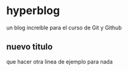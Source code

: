 # hyperblog
un blog increible para el curso de Git y Github


## nuevo titulo
que hacer
otra linea de ejemplo para nada